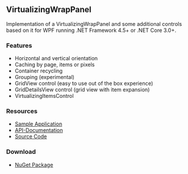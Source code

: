 ## VirtualizingWrapPanel

Implementation of a VirtualizingWrapPanel and some additional controls based on it for WPF running .NET Framework 4.5+ or .NET Core 3.0+.

### Features
* Horizontal and vertical orientation
* Caching by page, items or pixels
* Container recycling
* Grouping (experimental)
* GridView control (easy to use out of the box experience)
* GridDetailsView control (grid view with item expansion)
* VirtualizingItemsControl

### Resources
* [Sample Application](https://gitlab.com/sbaeumlisberger/virtualizing-wrap-panel/tree/master/downloads)
* [API-Documentation](http://sbaeumlisberger.gitlab.io/virtualizing-wrap-panel/api/WpfToolkit.Controls.html)
* [Source Code](https://gitlab.com/sbaeumlisberger/virtualizing-wrap-panel/tree/master/VirtualizingWrapPanel/VirtualizingWrapPanel)

### Download
* [NuGet Package](https://www.nuget.org/packages/VirtualizingWrapPanel/)
